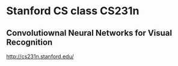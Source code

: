 # Stanford CS class CS231n
## Convolutiownal Neural Networks for Visual Recognition

http://cs231n.stanford.edu/
